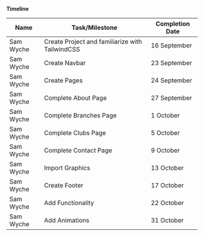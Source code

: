**Timeline**

| Name      | Task/Milestone                                  | Completion Date |
|-----------|-------------------------------------------------|-----------------|
| Sam Wyche | Create Project and familiarize with TailwindCSS | 16 September    |
| Sam Wyche | Create Navbar                                   | 23 September    |
| Sam Wyche | Create Pages                                    | 24 September    |
| Sam Wyche | Complete About Page                             | 27 September    |
| Sam Wyche | Complete Branches Page                          | 1 October       |
| Sam Wyche | Complete Clubs Page                             | 5 October       |
| Sam Wyche | Complete Contact Page                           | 9 October       |
| Sam Wyche | Import Graphics                                 | 13 October      |
| Sam Wyche | Create Footer                                   | 17 October      |
| Sam Wyche | Add Functionality                               | 22 October      |
| Sam Wyche | Add Animations                                  | 31 October      |
